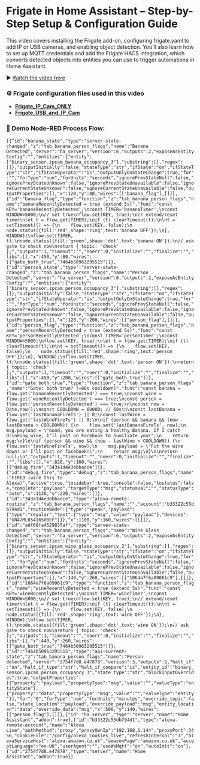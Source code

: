 # Frigate in Home Assistant – Step-by-Step Setup & Configuration Guide

This video covers installing the Frigate add-on, configuring frigate.yaml to add IP or USB cameras, and enabling object detection. You’ll also learn how to set up MQTT credentials and add the Frigate HACS integration, which converts detected objects into entities you can use to trigger automations in Home Assistant.

▶️ [Watch the video here](https://youtu.be/jqGvk1v8W04)  

### ⚙️ Frigate configuration files used in this video

- **[Frigate_IP_Cam_ONLY](https://github.com/LazyTechGeek/HomeAssistant-Frigate/blob/main/frigate_ip_cam_only.yaml)**
- **[Frigate_USB_and_IP_Cam](https://github.com/LazyTechGeek/HomeAssistant-Frigate/blob/main/frigate_usb_and_ip_cam.yaml)**

### 🔋 Demo Node-RED Process Flow:

``
[{"id":"banana_state","type":"server-state-changed","z":"tab_banana_person_flags","name":"Banana Detected","server":"ha_server","version":6,"outputs":2,"exposeAsEntityConfig":"","entities":{"entity":["binary_sensor.ipcam_banana_occupancy_3"],"substring":[],"regex":[]},"outputInitially":false,"stateType":"str","ifState":"on","ifStateType":"str","ifStateOperator":"is","outputOnlyOnStateChange":true,"for":"","forType":"num","forUnits":"seconds","ignorePrevStateNull":false,"ignorePrevStateUnknown":false,"ignorePrevStateUnavailable":false,"ignoreCurrentStateUnknown":false,"ignoreCurrentStateUnavailable":false,"outputProperties":[],"x":120,"y":80,"wires":[["banana_flag"],[]]},{"id":"banana_flag","type":"function","z":"tab_banana_person_flags","name":"bananaRecentlyDetected = true (extend 5s)","func":"const KEY='bananaRecentlyDetected';\nconst TIMER='bananaTimer';\nconst WINDOW=5000;\n// set true\nflow.set(KEY, true);\n// extend/reset timer\nlet t = flow.get(TIMER);\nif (t) clearTimeout(t);\n\nt = setTimeout(() => {\n    flow.set(KEY, false);\n    node.status({fill:'red',shape:'ring',text:'banana OFF'});\n}, WINDOW);\nflow.set(TIMER, t);\nnode.status({fill:'green',shape:'dot',text:'banana ON'});\n// ask gate to check now\nreturn { topic: 'check' };","outputs":1,"timeout":"","noerr":0,"initialize":"","finalize":"","libs":[],"x":450,"y":80,"wires":[["gate_both_true","7464b50963295515"]]},{"id":"person_state","type":"server-state-changed","z":"tab_banana_person_flags","name":"Person Detected","server":"ha_server","version":6,"outputs":2,"exposeAsEntityConfig":"","entities":{"entity":["binary_sensor.ipcam_person_occupancy_3"],"substring":[],"regex":[]},"outputInitially":false,"stateType":"str","ifState":"on","ifStateType":"str","ifStateOperator":"is","outputOnlyOnStateChange":true,"for":"","forType":"num","forUnits":"seconds","ignorePrevStateNull":false,"ignorePrevStateUnknown":false,"ignorePrevStateUnavailable":false,"ignoreCurrentStateUnknown":false,"ignoreCurrentStateUnavailable":false,"outputProperties":[],"x":120,"y":200,"wires":[["person_flag"],[]]},{"id":"person_flag","type":"function","z":"tab_banana_person_flags","name":"personRecentlyDetected = true (extend 5s)","func":"const KEY='personRecentlyDetected';\nconst TIMER='personTimer';\nconst WINDOW=5000;\nflow.set(KEY, true);\nlet t = flow.get(TIMER);\nif (t) clearTimeout(t);\n\nt = setTimeout(() => {\n    flow.set(KEY, false);\n    node.status({fill:'red',shape:'ring',text:'person OFF'});\n}, WINDOW);\nflow.set(TIMER, t);\nnode.status({fill:'green',shape:'dot',text:'person ON'});\nreturn { topic: 'check' };","outputs":1,"timeout":"","noerr":0,"initialize":"","finalize":"","libs":[],"x":450,"y":200,"wires":[["gate_both_true"]]},{"id":"gate_both_true","type":"function","z":"tab_banana_person_flags","name":"Gate: both true? (+60s cooldown)","func":"const banana = flow.get('bananaRecentlyDetected') === true;\nconst wine = flow.get('wineRecentlyDetected') === true;\nconst person = flow.get('personRecentlyDetected') === true;\n\nconst now = Date.now();\nconst COOLDOWN = 60000; // 60s\n\nconst lastBanana = flow.get('lastBananaFireTs') || 0;\nconst lastWine = flow.get('lastWineFireTs') || 0;\n\nif (person && banana && (now - lastBanana > COOLDOWN)) {\n    flow.set('lastBananaFireTs', now);\n    msg.payload = \"Good, you are eating a healthy Banana. If I catch drinking wine, I'll post on Facebook to humiliate you\";\n    return msg;\n}\n\nif (person && wine && (now - lastWine > COOLDOWN)) {\n    flow.set('lastWineFireTs', now);\n    msg.payload = \"Put the wine down! or I'll post on facebook!\";\n    return msg;\n}\n\nreturn null;\n","outputs":1,"timeout":"","noerr":0,"initialize":"","finalize":"","libs":[],"x":820,"y":160,"wires":[["debug_fire","343a1d4e3ebbadce"]]},{"id":"debug_fire","type":"debug","z":"tab_banana_person_flags","name":"FIRED (wire this to Alexa)","active":true,"tosidebar":true,"console":false,"tostatus":false,"complete":"payload","targetType":"msg","statusVal":"","statusType":"auto","x":1130,"y":220,"wires":[]},{"id":"343a1d4e3ebbadce","type":"alexa-remote-routine","z":"tab_banana_person_flags","name":"","account":"b33322c55db794d1","routineNode":{"type":"speak","payload":{"type":"regular","text":{"type":"msg","value":"payload"},"devices":["GN42ML05416500EF"]}},"x":1100,"y":160,"wires":[[]]},{"id":"adf68fa4529837af","type":"server-state-changed","z":"tab_banana_person_flags","name":"Wine Glass Detected","server":"ha_server","version":6,"outputs":2,"exposeAsEntityConfig":"","entities":{"entity":["binary_sensor.ipcam_wine_glass_occupancy_2"],"substring":[],"regex":[]},"outputInitially":false,"stateType":"str","ifState":"on","ifStateType":"str","ifStateOperator":"is","outputOnlyOnStateChange":true,"for":"","forType":"num","forUnits":"seconds","ignorePrevStateNull":false,"ignorePrevStateUnknown":false,"ignorePrevStateUnavailable":false,"ignoreCurrentStateUnknown":false,"ignoreCurrentStateUnavailable":false,"outputProperties":[],"x":140,"y":260,"wires":[["1064a7f6a09061c9"],[]]},{"id":"1064a7f6a09061c9","type":"function","z":"tab_banana_person_flags","name":"wineRecentlyDetected = true (extend 5s)","func":"const KEY='wineRecentlyDetected';\nconst TIMER='wineTimer';\nconst WINDOW=5000;\n// set true\nflow.set(KEY, true);\n// extend/reset timer\nlet t = flow.get(TIMER);\nif (t) clearTimeout(t);\n\nt = setTimeout(() => {\n    flow.set(KEY, false);\n    node.status({fill:'red',shape:'ring',text:'wine OFF'});\n}, WINDOW);\nflow.set(TIMER, t);\nnode.status({fill:'green',shape:'dot',text:'wine ON'});\n// ask gate to check now\nreturn { topic: 'check' };","outputs":1,"timeout":"","noerr":0,"initialize":"","finalize":"","libs":[],"x":440,"y":260,"wires":[["gate_both_true","7464b50963295515"]]},{"id":"7464b50963295515","type":"api-current-state","z":"tab_banana_person_flags","name":"Person detected","server":"2754f7d8.e47878","version":3,"outputs":2,"halt_if":"on","halt_if_type":"str","halt_if_compare":"is","entity_id":"binary_sensor.ipcam_person_occupancy_3","state_type":"str","blockInputOverrides":true,"outputProperties":[{"property":"payload","propertyType":"msg","value":"","valueType":"entityState"},{"property":"data","propertyType":"msg","value":"","valueType":"entity"}],"for":"0","forType":"num","forUnits":"minutes","override_topic":false,"state_location":"payload","override_payload":"msg","entity_location":"data","override_data":"msg","x":500,"y":140,"wires":[["person_flag"],[]]},{"id":"ha_server","type":"server","name":"Home Assistant","addon":true},{"id":"b33322c55db794d1","type":"alexa-remote-account","name":"Alexa Live","authMethod":"proxy","proxyOwnIp":"192.168.1.144","proxyPort":3456,"cookieFile":"/config/alexa_cookies_live","refreshInterval":"3","alexaServiceHost":"alexa.amazon.co.uk","amazonPage":"amazon.co.uk","acceptLanguage":"en-UK","userAgent":"","useWsMqtt":"on","autoInit":"on"},{"id":"2754f7d8.e47878","type":"server","name":"Home Assistant","addon":true}]
``
